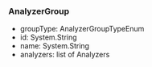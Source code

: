 ### AnalyzerGroup
- groupType: AnalyzerGroupTypeEnum
- id: System.String
- name: System.String
- analyzers: list of Analyzers
